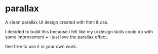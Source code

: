 # parallax
A clean parallax UI design created with html &amp; css.

I decided to build this because i felt like my ui design skills could do with some improvement + i just love the parallax effect.

feel free to use it in your own work.
